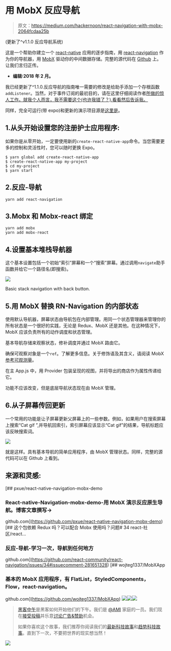 # 用 MobX 反应导航

> 原文：<https://medium.com/hackernoon/react-navigation-with-mobx-2064fcdaa25b>

(更新了^v1.1.0 反应导航系统)

这是一个帮助你建立一个 [react-native](https://hackernoon.com/tagged/react-native) 应用的逐步指南，用 [react-navigation](https://github.com/react-community/react-navigation) 作为你的导航器，用 [MobX](https://github.com/mobxjs/mobx) 驱动你的中间数据存储。完整的源代码在 [Github](https://hackernoon.com/tagged/github) 上。让我们言归正传。

* **编辑:2018 年 2 月。**

我已经更新了^1.1.0.反应导航的指南唯一需要的修改是给助手添加一个存根函数`addListener`。当然，对于事件订阅的最初目的，请在这里仔细阅读作者[所做的惊人工作。就我个人而言，我不需要这个(也许我错了？).看看然后告诉我。](https://github.com/react-navigation/react-navigation/pull/3345)

同样，完全可运行(带 expo)和更新的演示项目源是[这里是](https://github.com/pxue/react-native-navigation-mobx-demo)。

## 1.从头开始设置您的注册护士应用程序:

如果你是从零开始，一定要使用新的`create-react-native-app`命令。当您需要更多的控制和灵活性时，您可以随时更换 Expo。

```
$ yarn global add create-react-native-app
$ create-react-native-app my-project
$ cd my-project
$ yarn start
```

## 2.反应-导航

```
yarn add react-navigation
```

## 3.Mobx 和 Mobx-react 绑定

```
yarn add mobx
yarn add mobx-react
```

## 4.设置基本堆栈导航器

这个基本设置包括一个初始“索引”屏幕和一个“搜索”屏幕。通过调用`navigate`助手函数并给它一个路径名(即搜索)。

![](img/ee6c64b20e260f93ac0a1a69199f7367.png)

Basic stack navigation with back button.

## 5.用 MobX 替换 RN-Navigation 的内部状态

使用默认导航器，屏幕状态由导航包在内部管理。用同一个状态管理器来管理你的所有状态是一个很好的实践，无论是 Redux、MobX 还是其他。在这种情况下，MobX 应该负责所有的动作调度和状态管理。

基本导航存储来观察状态，修补调度并通过 MobX 路由它。

确保可观察对象是一个`ref`。了解更多信息。关于修饰语及其含义，请阅读 MobX [参考可观测量](https://mobx.js.org/refguide/modifiers.html)。

在主 App.js 中，用 Provider 包装呈现的视图，并将导出的商店作为属性传递给它。

功能不应该改变，但是底层导航状态现在由 MobX 管理。

## 6.从子屏幕传回更新

一个常用的功能是让子屏幕更新父屏幕上的一些参数。例如，如果用户在搜索屏幕上搜索“Cat gif ”,并导航回索引，索引屏幕应该显示“Cat gif”的结果，导航标题应该反映搜索词。

![](img/d33488863ccce7f6bf8c91287084db7c.png)

就是这样。具有基本导航的简单应用程序，由 MobX 管理状态。同样，完整的源代码可以在 Github 上看到。

## 来源和灵感:

[](https://github.com/pxue/react-native-navigation-mobx-demo) [## pxue/react-native-navigation-mobx-demo

### React-native-Navigation-mobx-demo-用 MobX 演示反应原生导航。博客文章撰写->

github.com](https://github.com/pxue/react-native-navigation-mobx-demo) [](https://github.com/react-community/react-navigation/issues/34#issuecomment-281651328) [## 这个包依赖 Redux 吗？可以配合 Mobx 使用吗？问题# 34 react-社区/react…

### 反应-导航-学习一次，导航到任何地方

github.com](https://github.com/react-community/react-navigation/issues/34#issuecomment-281651328) [](https://github.com/wojteg1337/MobXApp) [## wojteg1337/MobXApp

### 基本的 MobX 应用程序，有 FlatList，StyledComponents，Flow，react-navigation。

github.com](https://github.com/wojteg1337/MobXApp) [![](img/50ef4044ecd4e250b5d50f368b775d38.png)](http://bit.ly/HackernoonFB)[![](img/979d9a46439d5aebbdcdca574e21dc81.png)](https://goo.gl/k7XYbx)[![](img/2930ba6bd2c12218fdbbf7e02c8746ff.png)](https://goo.gl/4ofytp)

> [黑客中午](http://bit.ly/Hackernoon)是黑客如何开始他们的下午。我们是 [@AMI](http://bit.ly/atAMIatAMI) 家庭的一员。我们现在[接受投稿](http://bit.ly/hackernoonsubmission)并乐意[讨论广告&赞助](mailto:partners@amipublications.com)机会。
> 
> 如果你喜欢这个故事，我们推荐你阅读我们的[最新科技故事](http://bit.ly/hackernoonlatestt)和[趋势科技故事](https://hackernoon.com/trending)。直到下一次，不要把世界的现实想当然！

![](img/be0ca55ba73a573dce11effb2ee80d56.png)